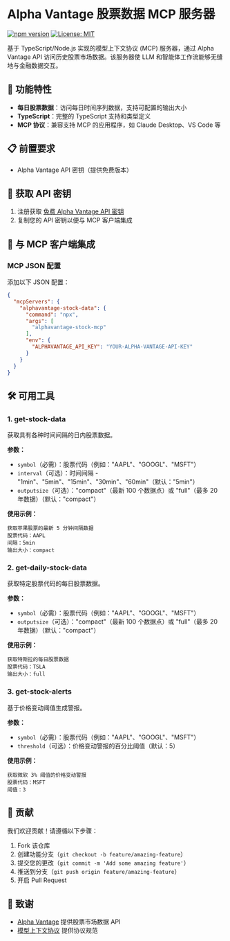 # Alpha Vantage 股票数据 MCP 服务器

[![npm version](https://badge.fury.io/js/mcp-enterprise-server.svg)](https://www.npmjs.com/package/alphavantage-stock-mcp)
[![License: MIT](https://img.shields.io/badge/License-MIT-yellow.svg)](https://opensource.org/licenses/MIT)

基于 TypeScript/Node.js 实现的模型上下文协议 (MCP) 服务器，通过 Alpha Vantage API 访问历史股票市场数据。该服务器使 LLM 和智能体工作流能够无缝地与金融数据交互。

## 🚀 功能特性

- **每日股票数据**：访问每日时间序列数据，支持可配置的输出大小
- **TypeScript**：完整的 TypeScript 支持和类型定义
- **MCP 协议**：兼容支持 MCP 的应用程序，如 Claude Desktop、VS Code 等

## 📋 前置要求

- Alpha Vantage API 密钥（提供免费版本）

## 🔑 获取 API 密钥

1. 注册获取 [免费 Alpha Vantage API 密钥](https://www.alphavantage.co/support/#api-key)
2. 复制您的 API 密钥以便与 MCP 客户端集成

## 🔌 与 MCP 客户端集成

### MCP JSON 配置

添加以下 JSON 配置：

```json
{
  "mcpServers": {
    "alphavantage-stock-data": {  
      "command": "npx",
      "args": [
        "alphavantage-stock-mcp"
      ],
      "env": {
        "ALPHAVANTAGE_API_KEY": "YOUR-ALPHA-VANTAGE-API-KEY"
      }
    }
  }
}
```

## 🛠️ 可用工具

### 1. get-stock-data

获取具有各种时间间隔的日内股票数据。

**参数：**
- `symbol`（必需）：股票代码（例如："AAPL"、"GOOGL"、"MSFT"）
- `interval`（可选）：时间间隔 - "1min"、"5min"、"15min"、"30min"、"60min"（默认："5min"）
- `outputsize`（可选）："compact"（最新 100 个数据点）或 "full"（最多 20 年数据）（默认："compact"）

**使用示例：**
```
获取苹果股票的最新 5 分钟间隔数据
股票代码：AAPL
间隔：5min
输出大小：compact
```

### 2. get-daily-stock-data

获取特定股票代码的每日股票数据。

**参数：**
- `symbol`（必需）：股票代码（例如："AAPL"、"GOOGL"、"MSFT"）
- `outputsize`（可选）："compact"（最新 100 个数据点）或 "full"（最多 20 年数据）（默认："compact"）

**使用示例：**
```
获取特斯拉的每日股票数据
股票代码：TSLA
输出大小：full
```

### 3. get-stock-alerts

基于价格变动阈值生成警报。

**参数：**
- `symbol`（必需）：股票代码（例如："AAPL"、"GOOGL"、"MSFT"）
- `threshold`（可选）：价格变动警报的百分比阈值（默认：5）

**使用示例：**
```
获取微软 3% 阈值的价格变动警报
股票代码：MSFT
阈值：3
```

## 🤝 贡献

我们欢迎贡献！请遵循以下步骤：

1. Fork 该仓库
2. 创建功能分支（`git checkout -b feature/amazing-feature`）
3. 提交您的更改（`git commit -m 'Add some amazing feature'`）
4. 推送到分支（`git push origin feature/amazing-feature`）
5. 开启 Pull Request

## 🙏 致谢

- [Alpha Vantage](https://www.alphavantage.co/) 提供股票市场数据 API
- [模型上下文协议](https://modelcontextprotocol.io/) 提供协议规范